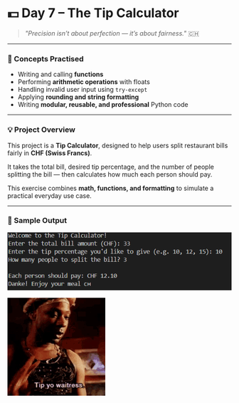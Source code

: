 # 💵 Day 7 – The Tip Calculator

> *"Precision isn’t about perfection — it’s about fairness."* 🇨🇭

---

### 🧠 Concepts Practised
- Writing and calling **functions**  
- Performing **arithmetic operations** with floats  
- Handling invalid user input using `try-except`  
- Applying **rounding and string formatting**  
- Writing **modular, reusable, and professional** Python code  

---

### 💡 Project Overview
This project is a **Tip Calculator**, designed to help users split restaurant bills fairly in **CHF (Swiss Francs)**.  

It takes the total bill, desired tip percentage, and the number of people splitting the bill — then calculates how much each person should pay.  

This exercise combines **math, functions, and formatting** to simulate a practical everyday use case.

---

### 🧩 Sample Output
![Tip Calculator Output](https://raw.githubusercontent.com/hnnthecore/100DaysOfPythonMastery/refs/heads/main/assets/day7_output.png)

![Tip Calculator Output](https://raw.githubusercontent.com/hnnthecore/100DaysOfPythonMastery/refs/heads/main/assets/true-blood-tip.gif)

